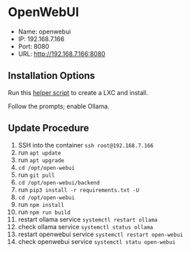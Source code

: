 # OpenWebUI

- Name: openwebui
- IP: 192.168.7.166
- Port: 8080
- URL: http://192.168.7.166:8080

## Installation Options

Run this [helper script](https://community-scripts.github.io/ProxmoxVE/scripts?id=openwebui) to create a LXC and install.

Follow the prompts; enable Ollama. 

## Update Procedure

1. SSH into the container `ssh root@192.168.7.166`
1. run `apt update`
1. run `apt upgrade`
1. `cd /opt/open-webui`
1. run `git pull`
1. `cd /opt/open-webui/backend`
1. run `pip3 install -r requirements.txt -U`
1. `cd /opt/open-webui`
1. run `npm install`
1. run `npm run build`
1. restart ollama service `systemctl restart ollama`
1. check ollama service `systemctl status ollama`
1. restart openwebui service `systemctl restart open-webui`
1. check openwebui service `systemctl statu open-webui`
